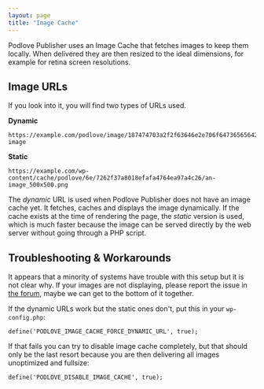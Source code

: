 ```yaml
---
layout: page
title: "Image Cache"
---
```


Podlove Publisher uses an Image Cache that fetches images to keep them locally. When delivered they are then resized to the ideal dimensions, for example for retina screen resolutions.

## Image URLs

If you look into it, you will find two types of URLs used.

**Dynamic**

```
https://example.com/podlove/image/187474703a2f2f63646e2e706f64736565642e6f72671f6569/500/0/0/an-image
```

**Static**

```
https://example.com/wp-content/cache/podlove/6e/7262f37a8018efafa4764ea97a4c26/an-image_500x500.png
```

The _dynamic_ URL is used when Podlove Publisher does not have an image cache yet. It fetches, caches and displays the image dynamically. If the cache exists at the time of rendering the page, the _static_ version is used, which is much faster because the image can be served directly by the web server without going through a PHP script.

## Troubleshooting & Workarounds

It appears that a minority of systems have trouble with this setup but it is not clear why. If your images are not displaying, please report the issue in [the forum](https://community.podlove.org/), maybe we can get to the bottom of it together.

If the dynamic URLs work but the static ones don't, put this in your `wp-config.php`:

```
define('PODLOVE_IMAGE_CACHE_FORCE_DYNAMIC_URL', true);
```

If that fails you can try to disable image cache completely, but that should only be the last resort because you are then delivering all images unoptimized and fullsize:

```
define('PODLOVE_DISABLE_IMAGE_CACHE', true);
```


